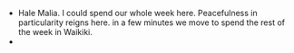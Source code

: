 - Hale Malia. I could spend our whole week here. Peacefulness in particularity reigns here. 
  in a few minutes we move to spend the rest of the week in Waikiki.
-